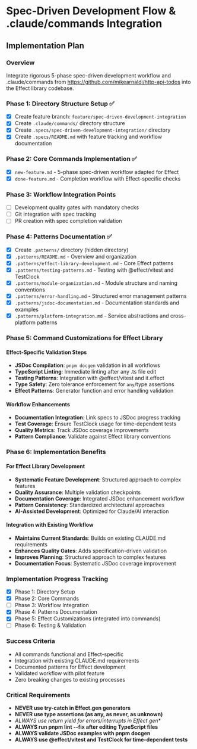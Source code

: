# Spec-Driven Development Flow & .claude/commands Integration

## Implementation Plan

### Overview
Integrate rigorous 5-phase spec-driven development workflow and .claude/commands from https://github.com/mikearnaldi/http-api-todos into the Effect library codebase.

### Phase 1: Directory Structure Setup ✅
- [x] Create feature branch: `feature/spec-driven-development-integration`
- [x] Create `.claude/commands/` directory structure
- [x] Create `.specs/spec-driven-development-integration/` directory
- [x] Create `.specs/README.md` with feature tracking and workflow documentation

### Phase 2: Core Commands Implementation ✅
- [x] `new-feature.md` - 5-phase spec-driven workflow adapted for Effect
- [x] `done-feature.md` - Completion workflow with Effect-specific checks

### Phase 3: Workflow Integration Points
- [ ] Development quality gates with mandatory checks
- [ ] Git integration with spec tracking
- [ ] PR creation with spec completion validation

### Phase 4: Patterns Documentation ✅
- [x] Create `.patterns/` directory (hidden directory)
- [x] `.patterns/README.md` - Overview and organization
- [x] `.patterns/effect-library-development.md` - Core Effect patterns
- [x] `.patterns/testing-patterns.md` - Testing with @effect/vitest and TestClock
- [x] `.patterns/module-organization.md` - Module structure and naming conventions
- [x] `.patterns/error-handling.md` - Structured error management patterns
- [x] `.patterns/jsdoc-documentation.md` - Documentation standards and examples
- [x] `.patterns/platform-integration.md` - Service abstractions and cross-platform patterns

### Phase 5: Command Customizations for Effect Library

#### Effect-Specific Validation Steps
- **JSDoc Compilation**: `pnpm docgen` validation in all workflows
- **TypeScript Linting**: Immediate linting after any .ts file edit
- **Testing Patterns**: Integration with @effect/vitest and it.effect
- **Type Safety**: Zero tolerance enforcement for `any`/type assertions
- **Effect Patterns**: Generator function and error handling validation

#### Workflow Enhancements
- **Documentation Integration**: Link specs to JSDoc progress tracking
- **Test Coverage**: Ensure TestClock usage for time-dependent tests
- **Quality Metrics**: Track JSDoc coverage improvements
- **Pattern Compliance**: Validate against Effect library conventions

### Phase 6: Implementation Benefits

#### For Effect Library Development
- **Systematic Feature Development**: Structured approach to complex features
- **Quality Assurance**: Multiple validation checkpoints
- **Documentation Coverage**: Integrated JSDoc enhancement workflow
- **Pattern Consistency**: Standardized architectural approaches
- **AI-Assisted Development**: Optimized for Claude/AI interaction

#### Integration with Existing Workflow
- **Maintains Current Standards**: Builds on existing CLAUDE.md requirements
- **Enhances Quality Gates**: Adds specification-driven validation
- **Improves Planning**: Structured approach to complex features
- **Documentation Focus**: Systematic JSDoc coverage improvement

### Implementation Progress Tracking
- [x] Phase 1: Directory Setup
- [x] Phase 2: Core Commands
- [ ] Phase 3: Workflow Integration
- [x] Phase 4: Patterns Documentation
- [x] Phase 5: Effect Customizations (integrated into commands)
- [ ] Phase 6: Testing & Validation

### Success Criteria
- All commands functional and Effect-specific
- Integration with existing CLAUDE.md requirements
- Documented patterns for Effect development
- Validated workflow with pilot feature
- Zero breaking changes to existing processes

### Critical Requirements
- **NEVER use try-catch in Effect.gen generators**
- **NEVER use type assertions (as any, as never, as unknown)**
- **ALWAYS use return yield* for errors/interrupts in Effect.gen**
- **ALWAYS run pnpm lint --fix after editing TypeScript files**
- **ALWAYS validate JSDoc examples with pnpm docgen**
- **ALWAYS use @effect/vitest and TestClock for time-dependent tests**